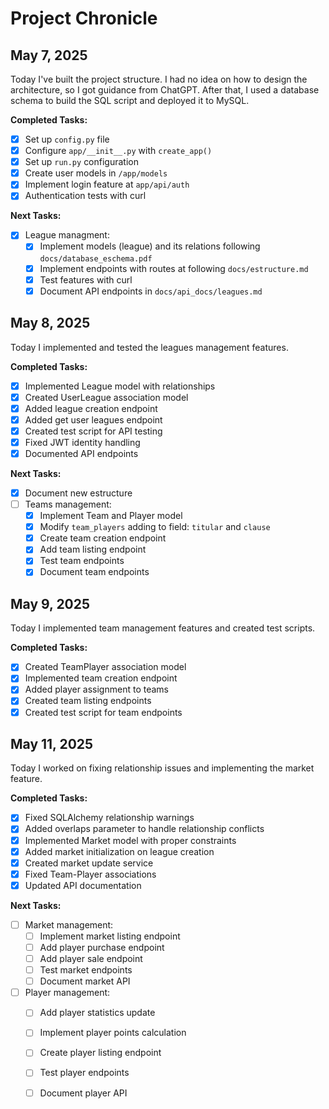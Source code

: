 # Project Chronicle

## May 7, 2025

Today I've built the project structure. I had no idea on how to design the architecture, so I got guidance from ChatGPT. After that, I used a database schema to build the SQL script and deployed it to MySQL.

**Completed Tasks:**

- [x] Set up `config.py` file
- [x] Configure `app/__init__.py` with `create_app()`
- [x] Set up `run.py` configuration
- [x] Create user models in `/app/models`
- [x] Implement login feature at `app/api/auth`
- [x] Authentication tests with curl

**Next Tasks:**
- [x] League managment:
    - [x] Implement models (league) and its relations following `docs/database_eschema.pdf`
    - [x] Implement endpoints with routes at following `docs/estructure.md`
    - [x] Test features with curl
    - [x] Document API endpoints in `docs/api_docs/leagues.md`

## May 8, 2025

Today I implemented and tested the leagues management features.

**Completed Tasks:**
- [x] Implemented League model with relationships
- [x] Created UserLeague association model
- [x] Added league creation endpoint
- [x] Added get user leagues endpoint
- [x] Created test script for API testing
- [x] Fixed JWT identity handling
- [x] Documented API endpoints

**Next Tasks:**
- [x] Document new estructure
- [ ] Teams management:
    - [x] Implement Team and Player model
    - [x] Modify `team_players` adding to field: `titular` and `clause`  
    - [x] Create team creation endpoint
    - [x] Add team listing endpoint
    - [x] Test team endpoints
    - [x] Document team endpoints

## May 9, 2025

Today I implemented team management features and created test scripts.

**Completed Tasks:**
- [x] Created TeamPlayer association model
- [x] Implemented team creation endpoint
- [x] Added player assignment to teams
- [x] Created team listing endpoints
- [x] Created test script for team endpoints

## May 11, 2025

Today I worked on fixing relationship issues and implementing the market feature.

**Completed Tasks:**
- [x] Fixed SQLAlchemy relationship warnings
- [x] Added overlaps parameter to handle relationship conflicts
- [x] Implemented Market model with proper constraints
- [x] Added market initialization on league creation
- [x] Created market update service
- [x] Fixed Team-Player associations
- [x] Updated API documentation

**Next Tasks:**
- [ ] Market management:
    - [ ] Implement market listing endpoint
    - [ ] Add player purchase endpoint
    - [ ] Add player sale endpoint
    - [ ] Test market endpoints
    - [ ] Document market API
- [ ] Player management:
    - [ ] Add player statistics update
    - [ ] Implement player points calculation
    - [ ] Create player listing endpoint
    - [ ] Test player endpoints
    - [ ] Document player API



